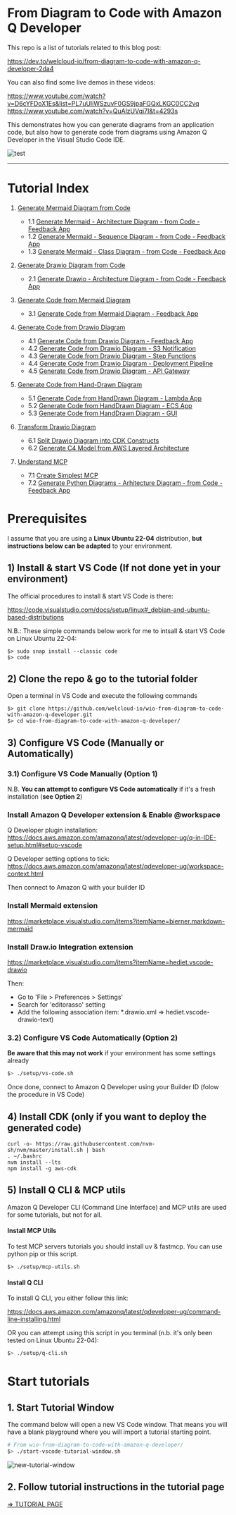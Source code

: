 # **From Diagram to Code with Amazon Q Developer**

This repo is a list of tutorials related to this blog post:

https://dev.to/welcloud-io/from-diagram-to-code-with-amazon-q-developer-2da4

You can also find some live demos in these videos:

https://www.youtube.com/watch?v=D6cYFDoX1Es&list=PL7uUliWSzuvF0GS9jpaFGQxLKGC0CC2vq
https://www.youtube.com/watch?v=QuAlzUVqi7I&t=4293s

This demonstrates how you can generate diagrams from an application code, but also how to generate code from diagrams using Amazon Q Developer in the Visual Studio Code IDE.

![test](./tutorials/tutorial-screenshots/vscode-bigpicture.png)

---

# Tutorial Index

1. [Generate Mermaid Diagram from Code](tutorials/TUTORIALS.md#1-generate-mermaid-diagram-from-code)

    - 1.1 [Generate Mermaid - Architecture Diagram - from Code - Feedback App](tutorials/TUTORIALS.md#11-generate-mermaid---architecture-diagram---from-code---feedback-app)
    - 1.2 [Generate Mermaid - Sequence Diagram - from Code - Feedback App](tutorials/TUTORIALS.md#12-generate-mermaid---sequence-diagram---from-code---feedback-app)
    - 1.3 [Generate Mermaid - Class Diagram - from Code - Feedback App](tutorials/TUTORIALS.md#13-generate-mermaid---class-diagram---from-code---feedback-app)

2. [Generate Drawio Diagram from Code](tutorials/TUTORIALS.md#2-generate-drawio-diagram-from-code)

    - 2.1 [Generate Drawio - Architecture Diagram - from Code - Feedback App](tutorials/TUTORIALS.md#21-generate-drawio---architecture-diagram---from-code---feedback-app)

3. [Generate Code from Mermaid Diagram](tutorials/TUTORIALS.md#3-generate-code-from-mermaid-diagram)

    - 3.1 [Generate Code from Mermaid Diagram - Feedback App](tutorials/TUTORIALS.md#31-generate-code-from-mermaid-diagram---feedback-app)

4. [Generate Code from Drawio Diagram](tutorials/TUTORIALS.md#4-generate-code-from-drawio-diagram)

    - 4.1 [Generate Code from Drawio Diagram - Feedback App](tutorials/TUTORIALS.md#41-generate-code-from-drawio-diagram---feedback-app)
    - 4.2 [Generate Code from Drawio Diagram - S3 Notification](tutorials/TUTORIALS.md#42-generate-code-from-drawio-diagram---s3-notification)
    - 4.3 [Generate Code from Drawio Diagram - Step Functions](tutorials/TUTORIALS.md#43-generate-code-from-drawio-diagram---step-functions)
    - 4.4 [Generate Code from Drawio Diagram - Deployment Pipeline](tutorials/TUTORIALS.md#44-generate-code-from-drawio-diagram---deployment-pipeline)
    - 4.5 [Generate Code from Drawio Diagram - API Gateway](tutorials/TUTORIALS.md#45-generate-code-from-drawio-diagram---api-gateway)

5. [Generate Code from Hand-Drawn Diagram](tutorials/TUTORIALS.md#5-generate-code-from-hand-drawn-diagram)

    - 5.1 [Generate Code from HandDrawn Diagram - Lambda App](tutorials/TUTORIALS.md#51-generate-code-from-handdrawn-diagram---lambda-app)
    - 5.2 [Generate Code from HandDrawn Diagram - ECS App](tutorials/TUTORIALS.md#52-generate-code-from-handdrawn-diagram---ecs-app)
    - 5.3 [Generate Code from HandDrawn Diagram - GUI](tutorials/TUTORIALS.md#53-generate-code-from-handdrawn-diagram---gui)

6. [Transform Drawio Diagram](tutorials/TUTORIALS.md#6-transform-drawio-diagram)

    - 6.1 [Split Drawio Diagram into CDK Constructs](tutorials/TUTORIALS.md#61-split-drawio-diagram-into-cdk-constructs)
    - 6.2 [Generate C4 Model from AWS Layered Architecture](tutorials/TUTORIALS.md#62-generate-c4-model-from-aws-layered-architecture)

7. [Understand MCP](tutorials/TUTORIALS.md#7-understand-mcp)

    - 7.1 [Create Simplest MCP](tutorials/TUTORIALS.md#71-create-simplest-mcp)
    - 7.2 [Generate Python Diagrams - Arhitecture Diagram - from Code - Feedback App](tutorials/TUTORIALS.md#72-generate-python-diagrams---arhitecture-diagram---from-code---feedback-app)


# Prerequisites

I assume that you are using a **Linux Ubuntu 22-04** distribution, **but instructions below can be adapted** to your environment.

## 1) Install & start VS Code (If not done yet in your environment)

The official procedures to install & start VS Code is there:

https://code.visualstudio.com/docs/setup/linux#_debian-and-ubuntu-based-distributions

N.B.: These simple commands below work for me to intsall & start VS Code on Linux Ubuntu 22-04:

```
$> sudo snap install --classic code
$> code
```

## 2) Clone the repo & go to the tutorial folder

Open a terminal in VS Code and execute the following commands

```
$> git clone https://github.com/welcloud-io/wio-from-diagram-to-code-with-amazon-q-developer.git
$> cd wio-from-diagram-to-code-with-amazon-q-developer/
```

## 3) Configure VS Code (Manually or Automatically)

### 3.1) Configure VS Code Manually (Option 1)

N.B.
**You can attempt to configure VS Code automatically**
if it's a fresh installation (**see Option 2**)

### Install Amazon Q Developer extension & Enable @workspace

Q Developer plugin installation:
https://docs.aws.amazon.com/amazonq/latest/qdeveloper-ug/q-in-IDE-setup.html#setup-vscode

Q Developer setting options to tick: https://docs.aws.amazon.com/amazonq/latest/qdeveloper-ug/workspace-context.html

Then connect to Amazon Q with your builder ID

### Install Mermaid extension

https://marketplace.visualstudio.com/items?itemName=bierner.markdown-mermaid

### Install Draw.io Integration extension

https://marketplace.visualstudio.com/items?itemName=hediet.vscode-drawio

Then:
- Go to 'File > Preferences > Settings' 
- Search for 'editorasso' setting 
- Add the following association item: *.drawio.xml => hediet.vscode-drawio-text)

### 3.2) Configure VS Code Automatically (Option 2)

**Be aware that this may not work** if your environment has some settings already

```bash
$> ./setup/vs-code.sh
```

Once done, connect to Amazon Q Developer using your Builder ID (folow the procedure in VS Code)

## 4) Install CDK (only if you want to deploy the generated code)

```
curl -o- https://raw.githubusercontent.com/nvm-sh/nvm/master/install.sh | bash
. ~/.bashrc 
nvm install --lts
npm install -g aws-cdk
```

## 5) Install Q CLI & MCP utils

Amazon Q Developer CLI (Command Line Interface) and MCP utils are used for some tutorials, but not for all.

#### Install MCP Utils
To test MCP servers tutorials you should install uv & fastmcp.
You can use python pip or this script.

```
$> ./setup/mcp-utils.sh
```

#### Install Q CLI

To install Q CLI, you either follow this link:

https://docs.aws.amazon.com/amazonq/latest/qdeveloper-ug/command-line-installing.html

OR you can attempt using this script in you terminal (n.b. it's only been tested on Linux Ubuntu 22-04):

```bash
$> ./setup/q-cli.sh
```

# Start tutorials

## 1. Start Tutorial Window

The command below will open a new VS Code window. 
That means you will have a blank playground where you will import a tutorial starting point.

```bash
# From wio-from-diagram-to-code-with-amazon-q-developer/
$> ./start-vscode-tutorial-window.sh
```

![new-tutorial-window](./tutorials/tutorial-screenshots/create-new-tutorial-window.png)

## 2. Follow tutorial instructions in the tutorial page

[ => TUTORIAL PAGE](./tutorials/TUTORIALS.md)